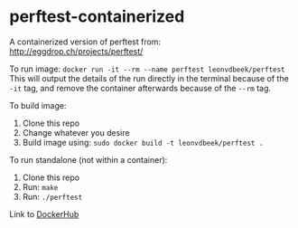 # perftest-containerized
A containerized version of perftest from: http://eggdrop.ch/projects/perftest/

To run image: 
`docker run -it --rm --name perftest leonvdbeek/perftest`
This will output the details of the run directly in the terminal because of the `-it` tag, and remove the container afterwards because of the `--rm` tag.

To build image:
1. Clone this repo
2. Change whatever you desire
3. Build image using: `sudo docker build -t leonvdbeek/perftest .`

To run standalone (not within a container):
1. Clone this repo
2. Run: `make`
3. Run: `./perftest`

Link to [DockerHub](https://hub.docker.com/repository/docker/leonvdbeek/perftest)